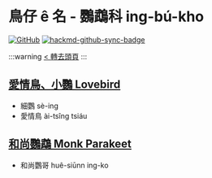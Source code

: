 # 鳥仔 ê 名 - 鸚鵡科 ing-bú-kho

[![GitHub](https://img.shields.io/badge/GitHub-black?logo=github)](https://github.com/siansiansu/tsiau-a-e-mia)
[![hackmd-github-sync-badge](https://hackmd.io/0leoNaLbRpaEn_nRqMx7nQ/badge)](https://hackmd.io/0leoNaLbRpaEn_nRqMx7nQ)

:::warning
[< 轉去頭頁](https://hackmd.io/@siansiansu/Hy4VzNvha)
:::

## [愛情鳥、小鸚 Lovebird](https://www.instagram.com/p/CrGa0aoxcIq/)

- 細鸚 sè-ing
- 愛情鳥 ài-tsîng tsiáu

## [和尚鸚鵡 Monk Parakeet](https://www.instagram.com/p/CrJINUAROaM/)

- 和尚鸚哥 huê-siūnn ing-ko
